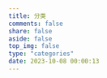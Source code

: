 ```yaml
---
title: 分类
comments: false
share: false
aside: false
top_img: false
type: "categories"
date: 2023-10-08 00:00:13
---
```

